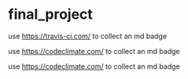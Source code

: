 # final_project


use https://travis-ci.com/ to collect an md badge

use https://codeclimate.com/ to collect an md badge

use https://codeclimate.com/ to collect an md badge
